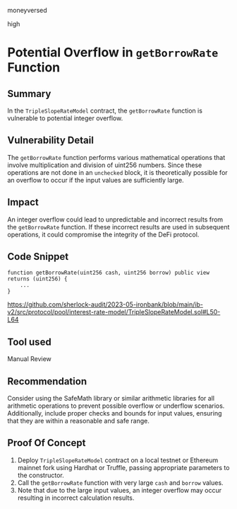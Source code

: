 moneyversed

high

# Potential Overflow in `getBorrowRate` Function

## Summary
In the `TripleSlopeRateModel` contract, the `getBorrowRate` function is vulnerable to potential integer overflow.

## Vulnerability Detail
The `getBorrowRate` function performs various mathematical operations that involve multiplication and division of uint256 numbers. Since these operations are not done in an `unchecked` block, it is theoretically possible for an overflow to occur if the input values are sufficiently large.

## Impact
An integer overflow could lead to unpredictable and incorrect results from the `getBorrowRate` function. If these incorrect results are used in subsequent operations, it could compromise the integrity of the DeFi protocol.

## Code Snippet
```solidity
function getBorrowRate(uint256 cash, uint256 borrow) public view returns (uint256) {
    ...
}
```
https://github.com/sherlock-audit/2023-05-ironbank/blob/main/ib-v2/src/protocol/pool/interest-rate-model/TripleSlopeRateModel.sol#L50-L64

## Tool used

Manual Review

## Recommendation
Consider using the SafeMath library or similar arithmetic libraries for all arithmetic operations to prevent possible overflow or underflow scenarios. Additionally, include proper checks and bounds for input values, ensuring that they are within a reasonable and safe range.

## Proof Of Concept

1. Deploy `TripleSlopeRateModel` contract on a local testnet or Ethereum mainnet fork using Hardhat or Truffle, passing appropriate parameters to the constructor.
2. Call the `getBorrowRate` function with very large `cash` and `borrow` values.
3. Note that due to the large input values, an integer overflow may occur resulting in incorrect calculation results.
